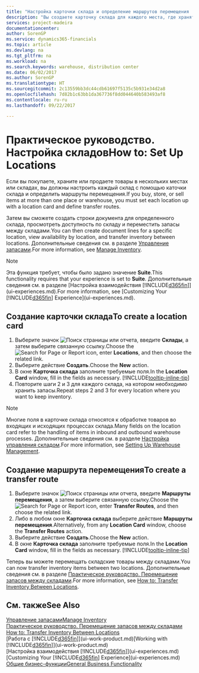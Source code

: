 ```yaml
---
title: "Настройка карточки склада и определение маршрутов перемещения | Документы Майкрософт"
description: "Вы создаете карточку склада для каждого места, где хранятся товары, например для склада или дистрибьюторского центра, а также настраиваете маршруты для перемещения товаров между складами."
services: project-madeira
documentationcenter: 
author: SorenGP
ms.service: dynamics365-financials
ms.topic: article
ms.devlang: na
ms.tgt_pltfrm: na
ms.workload: na
ms.search.keywords: warehouse, distribution center
ms.date: 06/02/2017
ms.author: SorenGP
ms.translationtype: HT
ms.sourcegitcommit: 2c13559bb3dc44cdb61697f5135c5b931e34d2a8
ms.openlocfilehash: 7d82b1c63bb1da367736f8dd044640b583493af8
ms.contentlocale: ru-ru
ms.lasthandoff: 09/22/2017

---
```

# <a name="how-to-set-up-locations"></a><span data-ttu-id="94704-103">Практическое руководство. Настройка складов</span><span class="sxs-lookup"><span data-stu-id="94704-103">How to: Set Up Locations</span></span>
<span data-ttu-id="94704-104">Если вы покупаете, храните или продаете товары в нескольких местах или складах, вы должны настроить каждый склад с помощью каточки склада и определить маршруты перемещения.</span><span class="sxs-lookup"><span data-stu-id="94704-104">If you buy, store, or sell items at more than one place or warehouse, you must set each location up with a location card and define transfer routes.</span></span>

<span data-ttu-id="94704-105">Затем вы сможете создать строки документа для определенного склада, просмотреть доступность по складу и переместить запасы между складами.</span><span class="sxs-lookup"><span data-stu-id="94704-105">You can then create document lines for a specific location, view availability by location, and transfer inventory between locations.</span></span> <span data-ttu-id="94704-106">Дополнительные сведения см. в разделе [Управление запасами](inventory-manage-inventory.md).</span><span class="sxs-lookup"><span data-stu-id="94704-106">For more information, see [Manage Inventory](inventory-manage-inventory.md).</span></span>

> [!NOTE]  
>   <span data-ttu-id="94704-107">Эта функция требует, чтобы было задано значение **Suite**.</span><span class="sxs-lookup"><span data-stu-id="94704-107">This functionality requires that your experience is set to **Suite**.</span></span> <span data-ttu-id="94704-108">Дополнительные сведения см. в разделе [Настройка взаимодействия [!INCLUDE[d365fin](includes/d365fin_md.md)]](ui-experiences.md).</span><span class="sxs-lookup"><span data-stu-id="94704-108">For more information, see [Customizing Your [!INCLUDE[d365fin](includes/d365fin_md.md)] Experience](ui-experiences.md).</span></span>

## <a name="to-create-a-location-card"></a><span data-ttu-id="94704-109">Создание карточки склада</span><span class="sxs-lookup"><span data-stu-id="94704-109">To create a location card</span></span>
1. <span data-ttu-id="94704-110">Выберите значок ![Поиск страницы или отчета](media/ui-search/search_small.png "Значок поиска страницы или отчета"), введите **Склады**, а затем выберите связанную ссылку.</span><span class="sxs-lookup"><span data-stu-id="94704-110">Choose the ![Search for Page or Report](media/ui-search/search_small.png "Search for Page or Report icon") icon, enter **Locations**, and then choose the related link.</span></span>
2. <span data-ttu-id="94704-111">Выберите действие **Создать**.</span><span class="sxs-lookup"><span data-stu-id="94704-111">Choose the **New** action.</span></span>
3. <span data-ttu-id="94704-112">В окне **Карточка склада** заполните требуемые поля.</span><span class="sxs-lookup"><span data-stu-id="94704-112">In the **Location Card** window, fill in the fields as necessary.</span></span> [!INCLUDE[tooltip-inline-tip](includes/tooltip-inline-tip_md.md)]
4. <span data-ttu-id="94704-113">Повторите шаги 2 и 3 для каждого склада, на котором необходимо хранить запасы.</span><span class="sxs-lookup"><span data-stu-id="94704-113">Repeat steps 2 and 3 for every location where you want to keep inventory.</span></span>

> [!NOTE]  
> <span data-ttu-id="94704-114">Многие поля в карточке склада относятся к обработке товаров во входящих и исходящих процессах склада.</span><span class="sxs-lookup"><span data-stu-id="94704-114">Many fields on the location card refer to the handling of items in inbound and outbound warehouse processes.</span></span> <span data-ttu-id="94704-115">Дополнительные сведения см. в разделе [Настройка управления складом](warehouse-setup-warehouse.md).</span><span class="sxs-lookup"><span data-stu-id="94704-115">For more information, see [Setting Up Warehouse Management](warehouse-setup-warehouse.md).</span></span> 

## <a name="to-create-a-transfer-route"></a><span data-ttu-id="94704-116">Создание маршрута перемещения</span><span class="sxs-lookup"><span data-stu-id="94704-116">To create a transfer route</span></span>
1. <span data-ttu-id="94704-117">Выберите значок ![Поиск страницы или отчета](media/ui-search/search_small.png "Значок поиска страницы или отчета"), введите **Маршруты перемещения**, а затем выберите связанную ссылку.</span><span class="sxs-lookup"><span data-stu-id="94704-117">Choose the ![Search for Page or Report](media/ui-search/search_small.png "Search for Page or Report icon") icon, enter **Transfer Routes**, and then choose the related link.</span></span>
2. <span data-ttu-id="94704-118">Либо в любом окне **Карточка склада** выберите действие **Маршруты перемещения**.</span><span class="sxs-lookup"><span data-stu-id="94704-118">Alternatively, from any **Location Card** window, choose the **Transfer Routes** action.</span></span>
3. <span data-ttu-id="94704-119">Выберите действие **Создать**.</span><span class="sxs-lookup"><span data-stu-id="94704-119">Choose the **New** action.</span></span>
4. <span data-ttu-id="94704-120">В окне **Карточка склада** заполните требуемые поля.</span><span class="sxs-lookup"><span data-stu-id="94704-120">In the **Location Card** window, fill in the fields as necessary.</span></span> [!INCLUDE[tooltip-inline-tip](includes/tooltip-inline-tip_md.md)]

<span data-ttu-id="94704-121">Теперь вы можете перемещать складские товары между складами.</span><span class="sxs-lookup"><span data-stu-id="94704-121">You can now transfer inventory items between two locations.</span></span> <span data-ttu-id="94704-122">Дополнительные сведения см. в разделе [Практическое руководство. Перемещение запасов между складами](inventory-how-transfer-between-locations.md).</span><span class="sxs-lookup"><span data-stu-id="94704-122">For more information, see [How to: Transfer Inventory Between Locations](inventory-how-transfer-between-locations.md).</span></span>    

## <a name="see-also"></a><span data-ttu-id="94704-123">См. также</span><span class="sxs-lookup"><span data-stu-id="94704-123">See Also</span></span>
[<span data-ttu-id="94704-124">Управление запасами</span><span class="sxs-lookup"><span data-stu-id="94704-124">Manage Inventory</span></span>](inventory-manage-inventory.md)  
<span data-ttu-id="94704-125">[Практическое руководство. Перемещение запасов между складами](inventory-how-transfer-between-locations.md)  </span><span class="sxs-lookup"><span data-stu-id="94704-125">[How to: Transfer Inventory Between Locations](inventory-how-transfer-between-locations.md)  </span></span>  
<span data-ttu-id="94704-126">[Работа с [!INCLUDE[d365fin](includes/d365fin_md.md)]](ui-work-product.md)</span><span class="sxs-lookup"><span data-stu-id="94704-126">[Working with [!INCLUDE[d365fin](includes/d365fin_md.md)]](ui-work-product.md)</span></span>  
<span data-ttu-id="94704-127">[Настройка взаимодействия [!INCLUDE[d365fin](includes/d365fin_md.md)]](ui-experiences.md)</span><span class="sxs-lookup"><span data-stu-id="94704-127">[Customizing Your [!INCLUDE[d365fin](includes/d365fin_md.md)] Experience](ui-experiences.md)</span></span>  
[<span data-ttu-id="94704-128">Общие бизнес-функции</span><span class="sxs-lookup"><span data-stu-id="94704-128">General Business Functionality</span></span>](ui-across-business-areas.md)

